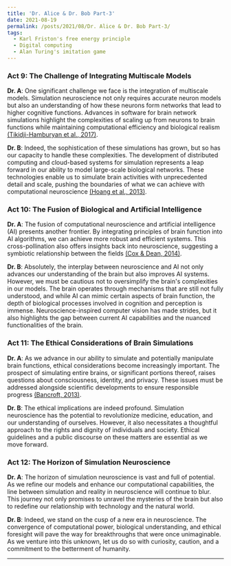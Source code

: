 ```yaml
---
title: 'Dr. Alice & Dr. Bob Part-3'
date: 2021-08-19
permalink: /posts/2021/08/Dr. Alice & Dr. Bob Part-3/
tags:
  - Karl Friston's free energy principle
  - Digital computing
  - Alan Turing's imitation game
---
```


### Act 9: The Challenge of Integrating Multiscale Models

**Dr. A**: One significant challenge we face is the integration of multiscale models. Simulation neuroscience not only requires accurate neuron models but also an understanding of how these neurons form networks that lead to higher cognitive functions. Advances in software for brain network simulations highlight the complexities of scaling up from neurons to brain functions while maintaining computational efficiency and biological realism [(Tikidji-Hamburyan et al., 2017)](https://consensus.app/papers/software-brain-network-simulations-comparative-study-tikidjihamburyan/8b590e2e4a4f58b68a3fd216c7a21f56/?utm_source=chatgpt).

**Dr. B**: Indeed, the sophistication of these simulations has grown, but so has our capacity to handle these complexities. The development of distributed computing and cloud-based systems for simulation represents a leap forward in our ability to model large-scale biological networks. These technologies enable us to simulate brain activities with unprecedented detail and scale, pushing the boundaries of what we can achieve with computational neuroscience [(Hoang et al., 2013)](https://consensus.app/papers/cpugpu-simulation-environment-largescale-biologically-hoang/9ce33d0019da54a9aab2f521194e2d5d/?utm_source=chatgpt).

### Act 10: The Fusion of Biological and Artificial Intelligence

**Dr. A**: The fusion of computational neuroscience and artificial intelligence (AI) presents another frontier. By integrating principles of brain function into AI algorithms, we can achieve more robust and efficient systems. This cross-pollination also offers insights back into neuroscience, suggesting a symbiotic relationship between the fields [(Cox & Dean, 2014)](https://consensus.app/papers/networks-neuroscienceinspired-computer-vision-cox/a7cb059ade0d598291a61d65fd712636/?utm_source=chatgpt).

**Dr. B**: Absolutely, the interplay between neuroscience and AI not only advances our understanding of the brain but also improves AI systems. However, we must be cautious not to oversimplify the brain's complexities in our models. The brain operates through mechanisms that are still not fully understood, and while AI can mimic certain aspects of brain function, the depth of biological processes involved in cognition and perception is immense. Neuroscience-inspired computer vision has made strides, but it also highlights the gap between current AI capabilities and the nuanced functionalities of the brain.

### Act 11: The Ethical Considerations of Brain Simulations

**Dr. A**: As we advance in our ability to simulate and potentially manipulate brain functions, ethical considerations become increasingly important. The prospect of simulating entire brains, or significant portions thereof, raises questions about consciousness, identity, and privacy. These issues must be addressed alongside scientific developments to ensure responsible progress [(Bancroft, 2013)](https://consensus.app/papers/aspects-computational-neuroscience-bancroft/b5abed154da35bae9ae04ae547705270/?utm_source=chatgpt).

**Dr. B**: The ethical implications are indeed profound. Simulation neuroscience has the potential to revolutionize medicine, education, and our understanding of ourselves. However, it also necessitates a thoughtful approach to the rights and dignity of individuals and society. Ethical guidelines and a public discourse on these matters are essential as we move forward.

### Act 12: The Horizon of Simulation Neuroscience

**Dr. A**: The horizon of simulation neuroscience is vast and full of potential. As we refine our models and enhance our computational capabilities, the line between simulation and reality in neuroscience will continue to blur. This journey not only promises to unravel the mysteries of the brain but also to redefine our relationship with technology and the natural world.

**Dr. B**: Indeed, we stand on the cusp of a new era in neuroscience. The convergence of computational power, biological understanding, and ethical foresight will pave the way for breakthroughs that were once unimaginable. As we venture into this unknown, let us do so with curiosity, caution, and a commitment to the betterment of humanity.

---